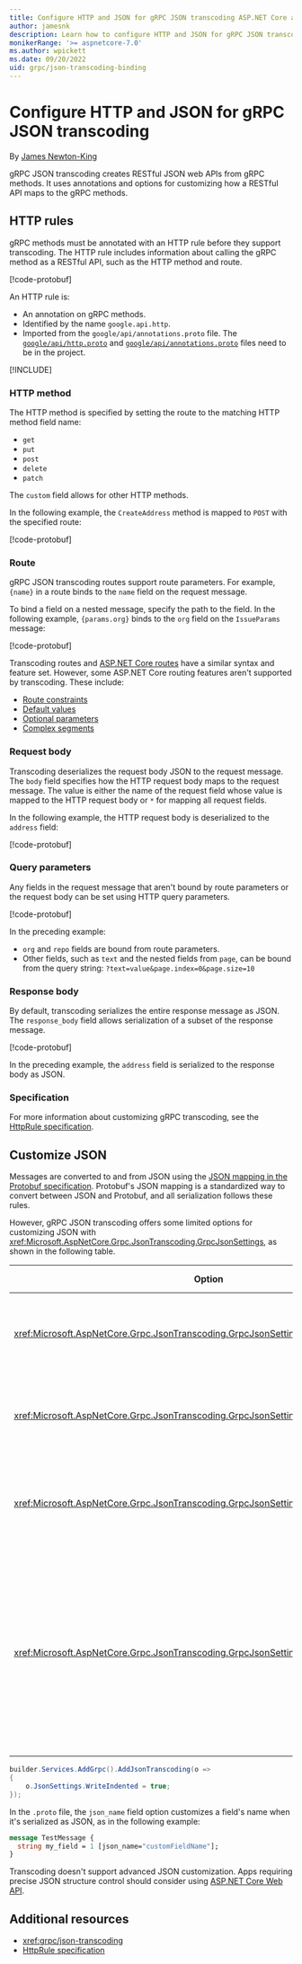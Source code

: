 ```yaml
---
title: Configure HTTP and JSON for gRPC JSON transcoding ASP.NET Core apps
author: jamesnk
description: Learn how to configure HTTP and JSON for gRPC JSON transcoding apps.
monikerRange: '>= aspnetcore-7.0'
ms.author: wpickett
ms.date: 09/20/2022
uid: grpc/json-transcoding-binding
---
```

# Configure HTTP and JSON for gRPC JSON transcoding

By [James Newton-King](https://twitter.com/jamesnk)

gRPC JSON transcoding creates RESTful JSON web APIs from gRPC methods. It uses annotations and options for customizing how a RESTful API maps to the gRPC methods.

## HTTP rules

gRPC methods must be annotated with an HTTP rule before they support transcoding. The HTTP rule includes information about calling the gRPC method as a RESTful API, such as the HTTP method and route.

[!code-protobuf[](~/grpc/json-transcoding-binding/basic.proto?highlight=1,5-7)]

An HTTP rule is:

* An annotation on gRPC methods.
* Identified by the name `google.api.http`.
* Imported from the `google/api/annotations.proto` file. The [`google/api/http.proto`](https://github.com/dotnet/aspnetcore/blob/main/src/Grpc/JsonTranscoding/test/testassets/Sandbox/google/api/http.proto) and [`google/api/annotations.proto`](https://github.com/dotnet/aspnetcore/blob/main/src/Grpc/JsonTranscoding/test/testassets/Sandbox/google/api/annotations.proto) files need to be in the project.

[!INCLUDE[](~/includes/aspnetcore-repo-ref-source-links.md)]

### HTTP method

The HTTP method is specified by setting the route to the matching HTTP method field name:

* `get`
* `put`
* `post`
* `delete`
* `patch`

The `custom` field allows for other HTTP methods.

In the following example, the `CreateAddress` method is mapped to `POST` with the specified route:

[!code-protobuf[](~/grpc/json-transcoding-binding/httpmethod.proto?highlight=4)]

### Route

gRPC JSON transcoding routes support route parameters. For example, `{name}` in a route binds to the `name` field on the request message.

To bind a field on a nested message, specify the path to the field. In the following example, `{params.org}` binds to the `org` field on the `IssueParams` message:

[!code-protobuf[](~/grpc/json-transcoding-binding/route.proto?highlight=4,11)]

Transcoding routes and [ASP.NET Core routes](xref:fundamentals/routing) have a similar syntax and feature set. However, some ASP.NET Core routing features aren't supported by transcoding. These include:

* [Route constraints](xref:fundamentals/routing#route-constraints)
* [Default values](xref:fundamentals/routing#route-templates)
* [Optional parameters](xref:fundamentals/routing#route-templates)
* [Complex segments](xref:fundamentals/routing#complex-segments)

### Request body

Transcoding deserializes the request body JSON to the request message. The `body` field specifies how the HTTP request body maps to the request message. The value is either the name of the request field whose value is mapped to the HTTP request body or `*` for mapping all request fields.

In the following example, the HTTP request body is deserialized to the `address` field:

[!code-protobuf[](~/grpc/json-transcoding-binding/requestbody.proto?highlight=5,12)]

### Query parameters

Any fields in the request message that aren't bound by route parameters or the request body can be set using HTTP query parameters.

[!code-protobuf[](~/grpc/json-transcoding-binding/queryparameters.proto?highlight=12-13)]

In the preceding example:

* `org` and `repo` fields are bound from route parameters.
* Other fields, such as `text` and the nested fields from `page`, can be bound from the query string: `?text=value&page.index=0&page.size=10`

### Response body

By default, transcoding serializes the entire response message as JSON. The `response_body` field allows serialization of a subset of the response message.

[!code-protobuf[](~/grpc/json-transcoding-binding/responsebody.proto?highlight=5,12)]

In the preceding example, the `address` field is serialized to the response body as JSON.

### Specification

For more information about customizing gRPC transcoding, see the [HttpRule specification](https://cloud.google.com/service-infrastructure/docs/service-management/reference/rpc/google.api#google.api.HttpRule).

## Customize JSON

Messages are converted to and from JSON using the [JSON mapping in the Protobuf specification](https://developers.google.com/protocol-buffers/docs/proto3#json). Protobuf's JSON mapping is a standardized way to convert between JSON and Protobuf, and all serialization follows these rules.

However, gRPC JSON transcoding offers some limited options for customizing JSON with <xref:Microsoft.AspNetCore.Grpc.JsonTranscoding.GrpcJsonSettings>, as shown in the following table.

| Option | Default Value | Description |
| ------ | ------------- | ----------- |
| <xref:Microsoft.AspNetCore.Grpc.JsonTranscoding.GrpcJsonSettings.IgnoreDefaultValues> | `false` | If set to `true`, fields with default values are ignored during serialization. |
| <xref:Microsoft.AspNetCore.Grpc.JsonTranscoding.GrpcJsonSettings.WriteEnumsAsIntegers> | `false` | If set to `true`, enum values are written as integers instead of strings. |
| <xref:Microsoft.AspNetCore.Grpc.JsonTranscoding.GrpcJsonSettings.WriteInt64sAsStrings> | `false` | If set to `true`, `Int64` and `UInt64` values are written as strings instead of numbers. |
| <xref:Microsoft.AspNetCore.Grpc.JsonTranscoding.GrpcJsonSettings.WriteIndented> | `false` | If set to `true`, JSON is written using pretty printing. This option doesn't affect streaming methods, which write line-delimited JSON messages and can't use pretty printing. |

```csharp
builder.Services.AddGrpc().AddJsonTranscoding(o =>
{
    o.JsonSettings.WriteIndented = true;
});
```

In the `.proto` file, the `json_name` field option customizes a field's name when it's serialized as JSON, as in the following example:

```protobuf
message TestMessage {
  string my_field = 1 [json_name="customFieldName"];
}
```

Transcoding doesn't support advanced JSON customization. Apps requiring precise JSON structure control should consider using [ASP.NET Core Web API](xref:web-api/index).

## Additional resources

* <xref:grpc/json-transcoding>
* [HttpRule specification](https://cloud.google.com/service-infrastructure/docs/service-management/reference/rpc/google.api#google.api.HttpRule)
